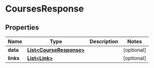 

# CoursesResponse


## Properties

| Name | Type | Description | Notes |
|------------ | ------------- | ------------- | -------------|
|**data** | [**List&lt;CourseResponse&gt;**](CourseResponse.md) |  |  [optional] |
|**links** | [**List&lt;Link&gt;**](Link.md) |  |  [optional] |



